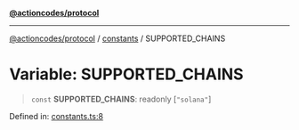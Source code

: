 [**@actioncodes/protocol**](../../README.md)

***

[@actioncodes/protocol](../../modules.md) / [constants](../README.md) / SUPPORTED\_CHAINS

# Variable: SUPPORTED\_CHAINS

> `const` **SUPPORTED\_CHAINS**: readonly \[`"solana"`\]

Defined in: [constants.ts:8](https://github.com/otaprotocol/actioncodes/blob/57f8663219c9af5c455731c797e721cd72058ff4/src/constants.ts#L8)
